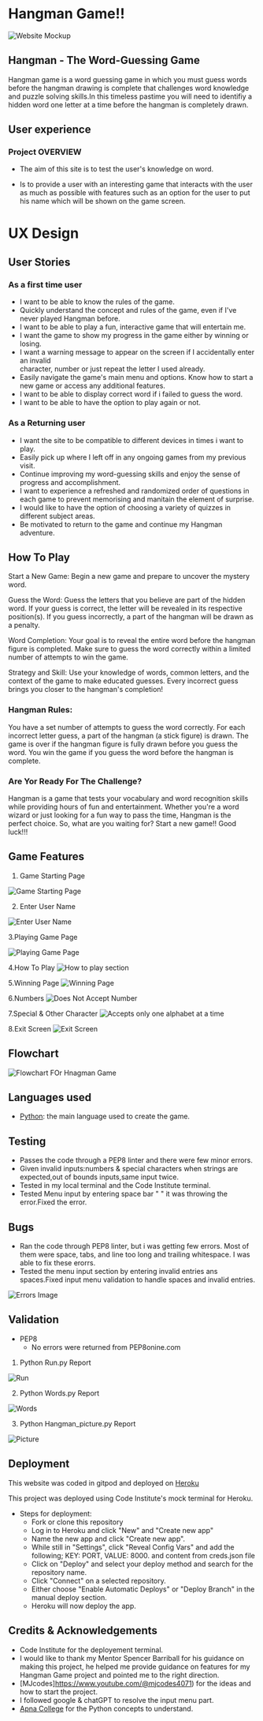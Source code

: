 # Hangman Game!!

![Website Mockup](/images/am-i-responsive.png)

##  Hangman - The Word-Guessing Game

Hangman game is a word guessing game in which you must guess words before the hangman drawing is complete that challenges word knowledge and puzzle solving skills.In this timeless pastime you will need to identifiy a hidden word one letter at a time before the hangman is completely drawn.

## User experience

### Project OVERVIEW

- The aim of this site is to test the user's knowledge on word.

- Is to provide a user with an interesting game that interacts with the user as much as possible with features such as an option for the user to put his name which will be shown on the game screen.

# UX Design

## User Stories

### As a first time user

- I want to be able to know the rules of the game.
- Quickly understand the concept and rules of the game, even if I've never played Hangman before.
- I want to be able to play a fun, interactive game that will entertain me.
- I want the game to show my progress in the game either by winning or losing.
- I want a warning message to appear on the screen if I accidentally enter an invalid  
  character, number or just repeat the letter I used already.
- Easily navigate the game's main menu and options.
  Know how to start a new game or access any additional features.
- I want to be able to display correct word if i failed to guess the word.
- I want to be able to have the option to play again or not.

### As a Returning user

- I want the site to be compatible to different devices in times i want to play.
- Easily pick up where I left off in any ongoing games from my previous visit.
- Continue improving my word-guessing skills and enjoy the sense of progress and accomplishment.
- I want to experience a refreshed and randomized order of questions in each game to prevent memorising and manitain the element of surprise.
- I would like to have the option of choosing a variety of quizzes in different subject areas.
- Be motivated to return to the game and continue my Hangman adventure.

## How To Play

Start a New Game: Begin a new game and prepare to uncover the mystery word.

Guess the Word: Guess the letters that you believe are part of the hidden word. If your guess is correct, the letter will be revealed in its respective position(s). If you guess incorrectly, a part of the hangman will be drawn as a penalty.

Word Completion: Your goal is to reveal the entire word before the hangman figure is completed. Make sure to guess the word correctly within a limited number of attempts to win the game.

Strategy and Skill: Use your knowledge of words, common letters, and the context of the game to make educated guesses. Every incorrect guess brings you closer to the hangman's completion!

### Hangman Rules:

You have a set number of attempts to guess the word correctly.
For each incorrect letter guess, a part of the hangman (a stick figure) is drawn.
The game is over if the hangman figure is fully drawn before you guess the word.
You win the game if you guess the word before the hangman is complete.


### Are Yor Ready For The Challenge?

Hangman is a game that tests your vocabulary and word recognition skills while providing hours of fun and entertainment. Whether you're a word wizard or just looking for a fun way to pass the time, Hangman is the perfect choice. So, what are you waiting for? Start a new game!! Good luck!!!

## Game Features

1. Game Starting Page

![Game Starting Page](images/Game%20starting%20page%20.PNG)

2. Enter User Name

![Enter User Name](images/name_input_page.PNG)

3.Playing Game Page

![Playing Game Page](images/hangman-start-page.PNG)

4.How To Play
![How to play section](images/how-to-play-page.PNG)

5.Winning Page
![Winning Page](images/winning_page.PNG)

6.Numbers
![Does Not Accept Number](images/number.PNG)

7.Special & Other Character
![Accepts only one alphabet at a time](images/other_letter.PNG)

8.Exit Screen
![Exit Screen](images/exit_page.PNG)

## Flowchart

![Flowchart FOr Hnagman Game](images/Flowchart.PNG)

## Languages used

* [Python](https://www.python.org/): the main language used to create the game.

## Testing

- Passes the code through a PEP8 linter and there were few minor errors.
- Given invalid inputs:numbers & special characters when strings are expected,out of bounds inputs,same input twice.
- Tested in my local terminal and the Code Institute terminal.
- Tested Menu input by entering space bar " " it was throwing the error.Fixed the error.

## Bugs

- Ran the code through PEP8 linter, but i was getting few errors. Most of them were space, tabs, and line too long and trailing whitespace. I was able to fix these erorrs. 
- Tested the menu input section by entering invalid entries ans spaces.Fixed input menu validation to handle spaces and invalid entries.

![Errors Image](images/python_linter_bugs.PNG)

## Validation

- PEP8 
   - No errors were returned from PEP8onine.com

1. Python Run.py Report

![Run](images/python_resolved_bugs.PNG)

2. Python Words.py Report

![Words](images/python_linter_words.PNG)

3. Python Hangman_picture.py Report

![Picture](images/python_linter_picture.PNG)

## Deployment 

This website was coded in gitpod and deployed on [Heroku](https://hangman-game-app-500e6518507f.herokuapp.com/)

This project was deployed using Code Institute's mock terminal for Heroku.

- Steps for deployment:
   - Fork or clone this repository
   - Log in to Heroku and click "New" and "Create new app"
   - Name the new app and click "Create new app".
   - While still in "Settings", click "Reveal Config Vars" and add the following; KEY: PORT, VALUE: 8000. and content from creds.json file
   - Click on "Deploy" and select your deploy method and search for the repository name.
   - Click "Connect" on a selected repository.
   - Either choose "Enable Automatic Deploys" or "Deploy Branch" in the manual deploy section.
   - Heroku will now deploy the app.

##  Credits & Acknowledgements

- Code Institute for the deployement terminal.
- I would like to thank my Mentor Spencer Barriball for his guidance on making this project, he helped me provide guidance on features 
  for my Hangman Game project and pointed me to the right direction.
- [MJcodes]https://www.youtube.com/@mjcodes4071) for the ideas and how to start the project.
- I followed google & chatGPT to resolve the input menu part.
- [Apna College](https://www.youtube.com/@ApnaCollegeOfficial) for the Python concepts to understand.



